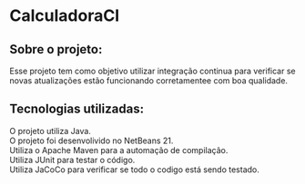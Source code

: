 # CalculadoraCI
## Sobre o projeto:
Esse projeto tem como objetivo utilizar integração continua para verificar se novas atualizações estão funcionando corretamentee com boa qualidade. 
 
## Tecnologias utilizadas:
O projeto utiliza Java. \
O projeto foi desenvolivido no NetBeans 21. \
Utiliza o Apache Maven para a automação de compilação. \
Utiliza JUnit para testar o código. \
Utiliza JaCoCo para verificar se todo o codigo está sendo testado. 

